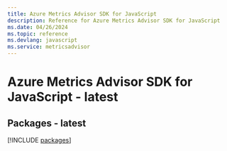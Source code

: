```yaml
---
title: Azure Metrics Advisor SDK for JavaScript
description: Reference for Azure Metrics Advisor SDK for JavaScript
ms.date: 04/26/2024
ms.topic: reference
ms.devlang: javascript
ms.service: metricsadvisor
---
```

# Azure Metrics Advisor SDK for JavaScript - latest
## Packages - latest
[!INCLUDE [packages](metrics-advisor-index.md)]